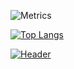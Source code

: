 ![Metrics](https://metrics.lecoq.io/Dacops)

[![Top Langs](https://github-readme-stats.vercel.app/api/top-langs/?username=Dacops&&theme=onedark)](https://github.com/anuraghazra/github-readme-stats)

[![Header](https://www.codewars.com/users/Dacops/badges/large "Header")](https://www.codewars.com/)
